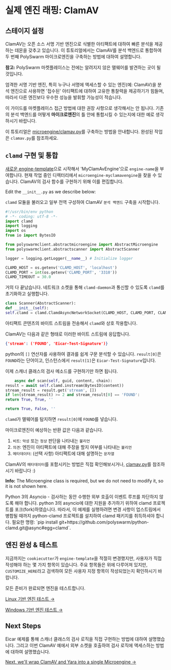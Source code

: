 # 실제 엔진 래핑: ClamAV

## 스테이지 설정

ClamAV는 오픈 소스 서명 기반 엔진으로 식별한 아티팩트에 대하여 빠른 분석을 제공하는 데몬을 갖추고 있습니다. 이 튜토리얼에서는 ClamAV를 분석 백엔드로 통합하여 두 번째 PolySwarm 마이크로엔진을 구축하는 방법에 대하여 설명합니다.

<div class="m-flag">
  <p>
    <strong>참고:</strong>
 PolySwarm 마켓플레이스는 전에는 알려지지 않은 맬웨어를 발견하는 곳이 될 것입니다.
  </p>
  <p>
    엄격한 서명 기반 엔진, 특히 누구나 서명에 액세스할 수 있는 엔진(예: ClamAV)을 분석 엔진으로 사용하면 '접수된' 아티팩트에 대하여 고유한 통찰력을 제공하기가 힘들며, 따라서 다른 엔진보다 우수한 성능을 발휘할 가능성이 적습니다.
  </p>
  <p>
    이 가이드를 마켓플레이스 접근 방법에 대한 권장 사항으로 생각해서는 안 됩니다. 기존의 분석 백엔드를 어떻게 <strong>마이크로엔진</strong>의 틀 안에 통합시킬 수 있는지에 대한 예로 생각하시기 바랍니다.
  </p>
</div>

이 튜토리얼은 [microengine/clamav.py](https://github.com/polyswarm/polyswarm-client/blob/master/src/microengine/clamav.py)를 구축하는 방법을 안내합니다. 완성된 작업은 `clamav.py`를 참조하세요.

## `clamd` 구현 및 통합

[새로운 engine-template](/microengines-scratch-to-eicar/#customize-engine-template)으로 시작해서 'MyClamAvEngine'으로 `engine-name`을 부여합니다. 현재 작업 중인 디렉터리에서 `microengine-myclamavengine`을 찾을 수 있습니다. ClamAV의 검사 함수를 구현하기 위해 이를 편집합니다.

Edit the `__init__.py` as we describe below:

`clamd` 모듈을 불러오고 일부 전역 구성하여 ClamAV `분석 백엔드` 구축을 시작합니다.

```python
#!/usr/bin/env python
# -*- coding: utf-8 -*-
import clamd
import logging
import os
from io import BytesIO

from polyswarmclient.abstractmicroengine import AbstractMicroengine
from polyswarmclient.abstractscanner import AbstractScanner

logger = logging.getLogger(__name__) # Initialize logger

CLAMD_HOST = os.getenv('CLAMD_HOST', 'localhost')
CLAMD_PORT = int(os.getenv('CLAMD_PORT', '3310'))
CLAMD_TIMEOUT = 30.0
```

거의 다 끝났습니다. 네트워크 소켓을 통해 `clamd-daemon`과 통신할 수 있도록 `clamd`를 초기화하고 실행합니다.

```python
class Scanner(AbstractScanner):
def __init__(self):
self.clamd = clamd.ClamdAsyncNetworkSocket(CLAMD_HOST, CLAMD_PORT, CLAMD_TIMEOUT)
```

아티팩트 콘텐츠의 바이트 스트림을 전송해서 `clamd`와 상호 작용합니다.

ClamAV는 다음과 같은 형태로 이러한 바이트 스트림에 응답합니다.

```json
{'stream': ('FOUND', 'Eicar-Test-Signature')}
```

python의 `[]` 연산자를 사용하여 결과를 쉽게 구문 분석할 수 있습니다. `result[0]`은 `FOUND`라는 단어이고, 인스턴스에서 `result[1]`은 `Eicar-Test-Signature`입니다.

이제 스캐너 클래스의 검사 메소드를 구현하기만 하면 됩니다.

```python
    async def scan(self, guid, content, chain):
result = await self.clamd.instream(BytesIO(content))
stream_result = result.get('stream', [])
if len(stream_result) >= 2 and stream_result[0] == 'FOUND':
return True, True, ''

return True, False, ''
```

`clamd`가 맬웨어를 탐지하면 `result[0]`에 `FOUND`를 넣습니다.

마이크로엔진이 예상하는 반환 값은 다음과 같습니다.

1. `비트`: `악성` 또는 `정상` 판단을 나타내는 `불리언`
2. `의견`: 엔진이 아티팩트에 대해 주장을 할지 여부를 나타내는 `불리언`
3. `메타데이터`: (선택 사항) 아티팩트에 대해 설명하는 `문자열`

ClamAV의 `메타데이터`를 포함시키는 방법은 직접 확인해보시거나, [clamav.py](https://github.com/polyswarm/polyswarm-client/blob/master/src/microengine/clamav.py)를 참조하시기 바랍니다 :)

<div class="m-flag">
  <p>
    <strong>Info:</strong>
    The Microengine class is required, but we do not need to modify it, so it is not shown here.
  </p>
  <p>
    Python 3의 Asyncio - 검사하는 동안 수행한 외부 호출이 이벤트 루프를 차단하지 않도록 해야 합니다.
    python 3의 asyncio에 대한 지원을 추가하기 위하여 clamd 프로젝트를 포크(fork)하였습니다.
    따라서, 이 예제를 실행하려면 변경 사항이 업스트림에서 병합될 때까지 python-clamd 프로젝트를 설치하여 clamd 패키지를 취득하셔야 합니다.
    필요한 명령: `pip install git+https://github.com/polyswarm/python-clamd.git@async#egg=clamd`.
  </p>
</div>

## 엔진 완성 & 테스트

지금까지는 `cookiecutter`가 `engine-template`을 적절히 변경했지만, 사용자가 직접 작성해야 하는 몇 가지 항목이 있습니다. 주요 항목들은 위에 다루어져 있지만, `CUSTOMIZE_HERE`라고 검색하여 모든 사용자 지정 항목이 작성되었는지 확인하시기 바랍니다.

모든 준비가 완료되면 엔진을 테스트합니다.

[Linux 기반 엔진 테스트 →](/testing-linux/)

[Windows 기반 엔진 테스트 →](/testing-windows/)

## Next Steps

Eicar 예제를 통해 스캐너 클래스의 검사 로직을 직접 구현하는 방법에 대하여 설명했습니다. 그리고 이번 ClamAV 예에서 외부 소켓을 호출하여 검사 로직에 액세스하는 방법에 대하여 설명했습니다.

[Next, we'll wrap ClamAV and Yara into a single Microengine ->](/microengines-clamav-to-multi/)